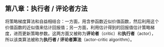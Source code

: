 ## 第八章：执行者 / 评论者方法

将策略梯度算法和自益相结合：一方面，用含参函数近似价值函数，然后利用这个价值函数的近似值来估计回报值；另一方面，利用估计得到的回报值估计策略梯度，进而更新策略参数。这两方面又被称为**评论者**（critic）和**执行者**（actor），所以该类算法被称为**执行者 / 评论者算法**（actor-critic algorithm）。